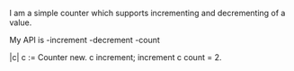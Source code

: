 I am a simple counter which supports incrementing and decrementing of a value.

My API is 
-increment
-decrement
-count

|c| 
c := Counter new.
c increment; increment
c count = 2.